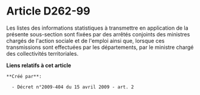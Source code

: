 # Article D262-99

Les listes des informations statistiques à transmettre en application de la présente sous-section sont fixées par des arrêtés
conjoints des ministres chargés de l'action sociale et de l'emploi ainsi que, lorsque ces transmissions sont effectuées par
les départements, par le ministre chargé des collectivités territoriales.

**Liens relatifs à cet article**

	**Créé par**:

	  - Décret n°2009-404 du 15 avril 2009 - art. 2
